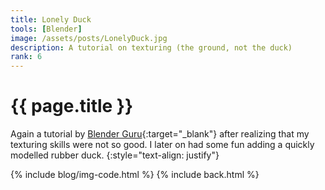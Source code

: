 ```yaml
---
title: Lonely Duck
tools: [Blender]
image: /assets/posts/LonelyDuck.jpg
description: A tutorial on texturing (the ground, not the duck)
rank: 6
---
```


# {{ page.title }}
Again a tutorial by [Blender Guru](https://www.blenderguru.com){:target="_blank"} after realizing that my texturing skills were not so good. I later on had some fun adding a quickly modelled rubber duck.
{:style="text-align: justify"}

{% include blog/img-code.html %}
{% include back.html %}
